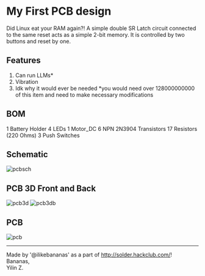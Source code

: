 # My First PCB design
Did Linux eat your RAM again?! A simple double SR Latch circuit connected to the same reset acts as a simple 2-bit memory. It is controlled by two buttons and reset by one.

## Features
1. Can run LLMs*
2. Vibration
3. Idk why it would ever be needed
*you would need over 128000000000 of this item and need to make necessary modifications

## BOM
1 Battery Holder
4 LEDs
1 Motor_DC
6 NPN 2N3904 Transistors
17 Resistors (220 Ohms)
3 Push Switches

## Schematic
![pcbsch](https://github.com/user-attachments/assets/83500a27-7184-41fe-bed4-c245e005c055)
## PCB 3D Front and Back
![pcb3d](https://github.com/user-attachments/assets/12b65f3d-29ab-46f9-b68d-47847294eeb0)
![pcb3db](https://github.com/user-attachments/assets/2b1164bb-724c-4ba1-ad71-b23ad4d0c27d)
## PCB
![pcb](https://github.com/user-attachments/assets/cf24d25d-e530-45c5-b3fe-7e2856e0ab0f)

---
Made by '@ilikebananas' as a part of http://solder.hackclub.com/!
<br>Bananas,
<br>Yilin Z.
